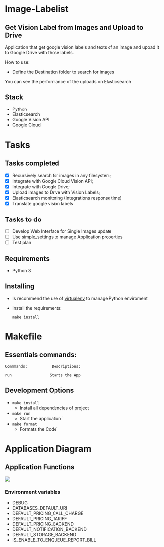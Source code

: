 # Image-Labelist

Get Vision Label from Images and Upload to Drive
---

Application that get google vision labels and texts of an image and upoad it to Google Drive with those labels.

How to use:
- Define the Destination folder to search for images

You can see the performance of the uploads on Elasticsearch

Stack
---

- Python
- Elasticsearch
- Google Vision API
- Google Cloud

# Tasks
## Tasks completed
- [x] Recursively search for images in any filesystem;
- [x] Integrate with Google Cloud Vision API;
- [x] Integrate with Google Drive;
- [x] Upload images to Drive with Vision Labels;
- [x] Elasticsearch monitoring (Integrations response time)
- [x] Translate google vision labels

## Tasks to do
- [ ] Develop Web Interface for Single Images update
- [ ] Use simple_settings to manage Application properties
- [ ] Test plan

## Requirements

- Python 3

## Installing

- Is recommend the use of [virtualenv](https://virtualenv.pypa.io/) to manage Python enviroment
- Install the requirements:

    `make install`


# Makefile
## Essentials commands:
```
Commmands:           Descriptions:

run                 Starts the App
```

## Development Options
* `make install`<br/>
    * Install all dependencies of project<br/>
* `make run`<br/>
    * Start the application `<br/>
* `make format`<br/>
    * Formats the Code`<br/>


# Application Diagram

## Application Functions

![](https://www.websequencediagrams.com/cgi-bin/cdraw?lz=dGl0bGUgSW1hZ2VzIERldGVjdGlvbgoKQXBwbGljYXRpb24tPkZpbGVTeXN0ZW06IFNlYXJjaCBmb3IAMAYocykKABYKLT4ALgs6IFJldHVybgAgCSBQYXRoAE0OR0MgVmlzaW9uIEFQSTogU2VuZACBBwcKAA4NAEQVcyBMYWJlbHMgYW5kIFRleHRzAIEqD0dDIFRyYW5zbGF0ZQBcBQAECgBvBwA7BgoAGRAAgToOAIFAB2xhYmVsAEcKZABdEG9vZ2xlIERyaXZlAIFEBnMAglMGIHdpdGgAYggKCg&s=modern-blue)









### Environment variables

- DEBUG
- DATABASES_DEFAULT_URI
- DEFAULT_PRICING_CALL_CHARGE
- DEFAULT_PRICING_TARIFF
- DEFAULT_PRICING_BACKEND
- DEFAULT_NOTIFICATION_BACKEND
- DEFAULT_STORAGE_BACKEND
- IS_ENABLE_TO_ENQUEUE_REPORT_BILL

